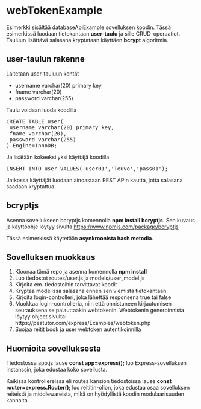 # webTokenExample

Esimerkki sisältää databaseApiExample sovelluksen koodin. Tässä esimerkissä luodaan tietokantaan <b>user-taulu</b> ja sille CRUD-operaatiot. Tauluun lisättävä salasana kryptataan käyttäen <b>bcrypt</b> algoritmia.

## user-taulun rakenne

Laitetaan user-tauluun kentät
<ul>
<li>username varchar(20) primary key</li>
<li>fname varchar(20)</li>
<li>password varchar(255)</li>
</ul>

Taulu voidaan luoda koodilla
<pre>
CREATE TABLE user(
 username varchar(20) primary key,
 fname varchar(20),
 password varchar(255)
) Engine=InnoDB;
</pre>
Ja lisätään kokeeksi yksi käyttäjä koodilla 
<pre>
INSERT INTO user VALUES('user01','Teuvo','pass01');
</pre>
Jatkossa käyttäjät luodaan ainoastaan REST APIn kautta, jotta salasana saadaan kryptattua.

## bcryptjs

Asenna sovellukseen bcryptjs komennolla <b>npm install bcryptjs</b>.
Sen kuvaus ja käyttöohje löytyy sivulta https://www.npmjs.com/package/bcryptjs

Tässä esimerkissä käytetään <b>asynkroonista hash metodia</b>. 

## Sovelluksen muokkaus
<ol>
<li>Kloonaa tämä repo ja asenna komennolla <b>npm install</b></li>
<li>Luo tiedostot routes/user.js ja models/user_model.js</li>
<li>Kirjoita em. tiedostoihin tarvittavat koodit</li>
<li>Kryptaa modelissa salasana ennen sen viemistä tietokantaan</li>
<li>Kirjoita login-controlleri, joka lähettää responsena true tai false</li>
<li>Muokkaa login-controlleria, niin että onnistuneen kirjautumisen seurauksena se palauttaakin webtokenin.
Webtokenin generoinnista löytyy ohjeet sivulta: https://peatutor.com/express/Examples/webtoken.php</li>
<li>Suojaa reitit book ja user webtoken autentikoinnilla</li>
</ol>

## Huomioita sovelluksesta

Tiedostossa app.js lause <b>const app=express();</b> luo Express-sovelluksen instanssin, joka edustaa koko sovellusta.

Kaikissa kontrollereissa eli routes kansion tiedostoissa lause <b>const router=express.Router();</b> luo reititin-olion, joka edustaa osaa sovelluksen reiteistä ja middlewareista, mikä on hyödyllistä koodin modulaarisuuden kannalta.
